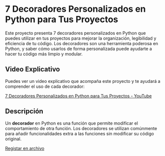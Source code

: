 # 7 Decoradores Personalizados en Python para Tus Proyectos

Este proyecto presenta 7 decoradores personalizados en Python que puedes utilizar en tus proyectos para mejorar la organización, legibilidad y eficiencia de tu código. Los decoradores son una herramienta poderosa en Python, y saber cómo usarlos de forma personalizada puede ayudarte a hacer tu código más limpio y modular.

## Video Explicativo

Puedes ver un video explicativo que acompaña este proyecto y te ayudará a comprender el uso de cada decorador:

[7 Decoradores Personalizados en Python para Tus Proyectos - YouTube](https://www.youtube.com/watch?v=iarFwWYsCoc)

## Descripción

Un **decorador** en Python es una función que permite modificar el comportamiento de otra función. Los decoradores se utilizan comúnmente para añadir funcionalidades extra a las funciones sin modificar su código original.

[Registar en archivo](registrar_en_archivo.py)
